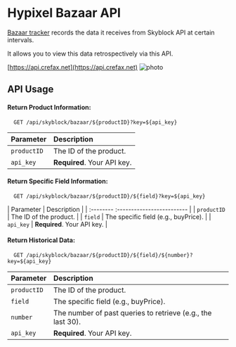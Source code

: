 
# Hypixel Bazaar API

[Bazaar tracker](https://github.com/Crefax/bazaar-tracker) records the data it receives from Skyblock API at certain intervals.

It allows you to view this data retrospectively via this API.

[https://api.crefax.net](https://api.crefax.net)
![photo](https://i.ibb.co/LSJHNFZ/Ekran-g-r-nt-s-2024-09-26-224532.png)

## API Usage

#### Return Product Information:

```http
  GET /api/skyblock/bazaar/${productID}?key=${api_key}
```

| Parameter | Description                |
| :-------- | :------------------------- |
| `productID` | The ID of the product. |
| `api_key` | **Required**. Your API key. |


#### Return Specific Field Information:

```http
  GET /api/skyblock/bazaar/${productID}/${field}?key=${api_key}
```
| Parameter | Description                |
| :--------  :------------------------- |
| `productID` |  The ID of the product. |
| `field` | The specific field (e.g., buyPrice). |
| `api_key` | **Required**. Your API key. |

#### Return Historical Data:

```http
  GET /api/skyblock/bazaar/${productID}/${field}/${number}?key=${api_key}
```
| Parameter | Description                |
| :-------- | :------------------------- |
| `productID` | The ID of the product. |
| `field` | The specific field (e.g., buyPrice). |
| `number` | The number of past queries to retrieve (e.g., the last 30). |
| `api_key` | **Required**. Your API key. |

  
